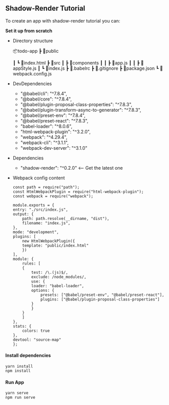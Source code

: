 ## Shadow-Render Tutorial

To create an app with shadow-render tutorial you can:

**Set it up from scratch**

- Directory structure

  📦todo-app
  ┣ 📂public
  
  ┃ ┗ 📜index.html
  ┣ 📂src
  ┃ ┣ 📂components
  ┃ ┃ ┣ 📜app.js
  ┃ ┃ ┣ 📜appStyle.js
  ┃ ┗ 📜index.js
  ┣ 📜.babelrc
  ┣ 📜.gitignore
  ┣ 📜package.json
  ┗ 📜webpack.config.js

- DevDependencies

  - "@babel/cli": "^7.8.4",
  - "@babel/core": "^7.8.4",
  - "@babel/plugin-proposal-class-properties": "^7.8.3",
  - "@babel/plugin-transform-async-to-generator": "^7.8.3",
  - "@babel/preset-env": "^7.8.4",
  - "@babel/preset-react": "^7.8.3",
  - "babel-loader": "^8.0.6",
  - "html-webpack-plugin": "^3.2.0",
  - "webpack": "^4.29.4",
  - "webpack-cli": "^3.1.1",
  - "webpack-dev-server": "^3.1.0"

- Dependencies

  - "shadow-render": "^0.2.0" <-- Get the latest one

- Webpack config content

  ```
  const path = require("path");
  const HtmlWebpackPlugin = require("html-webpack-plugin");
  const webpack = require("webpack");

  module.exports = {
  entry: "./src/index.js",
  output: {
      path: path.resolve(__dirname, "dist"),
      filename: "index.js",
  },
  mode: "development",
  plugins: [
      new HtmlWebpackPlugin({
      template: "public/index.html"
      })
  ],
  module: {
      rules: [
      {
          test: /\.(js)$/,
          exclude: /node_modules/,
          use: {
          loader: "babel-loader",
          options: {
              presets: ["@babel/preset-env", "@babel/preset-react"],
              plugins: ["@babel/plugin-proposal-class-properties"]
          }
          }
      }
      ]
  },
  stats: {
      colors: true
  },
  devtool: "source-map"
  };

  ```

#### Install dependencies

    yarn install
    npm install

#### Run App

    yarn serve
    npm run serve
